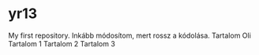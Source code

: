 # yr13
My first repository.
Inkább módosítom, mert rossz a kódolása.
Tartalom Oli
Tartalom 1
Tartalom 2
Tartalom 3